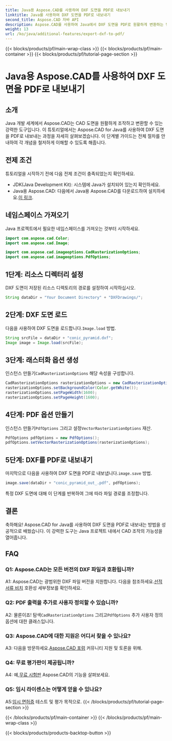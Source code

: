 ```yaml
---
title: Java용 Aspose.CAD를 사용하여 DXF 도면을 PDF로 내보내기
linktitle: Java를 사용하여 DXF 도면을 PDF로 내보내기
second_title: Aspose.CAD 자바 API
description: Aspose.CAD를 사용하여 Java에서 DXF 도면을 PDF로 원활하게 변환하는 방법을 살펴보세요. CAD 워크플로를 손쉽게 향상시키세요.
weight: 13
url: /ko/java/additional-features/export-dxf-to-pdf/
---
```


{{< blocks/products/pf/main-wrap-class >}}
{{< blocks/products/pf/main-container >}}
{{< blocks/products/pf/tutorial-page-section >}}

# Java용 Aspose.CAD를 사용하여 DXF 도면을 PDF로 내보내기

## 소개

Java 개발 세계에서 Aspose.CAD는 CAD 도면을 원활하게 조작하고 변환할 수 있는 강력한 도구입니다. 이 튜토리얼에서는 Aspose.CAD for Java를 사용하여 DXF 도면을 PDF로 내보내는 과정을 자세히 살펴보겠습니다. 이 단계별 가이드는 전체 절차를 안내하여 각 개념을 철저하게 이해할 수 있도록 해줍니다.

## 전제 조건

튜토리얼을 시작하기 전에 다음 전제 조건이 충족되었는지 확인하세요.

- JDK(Java Development Kit): 시스템에 Java가 설치되어 있는지 확인하세요.
-  Java용 Aspose.CAD: 다음에서 Java용 Aspose.CAD를 다운로드하여 설치하세요.[이 링크](https://releases.aspose.com/cad/java/).

## 네임스페이스 가져오기

Java 프로젝트에서 필요한 네임스페이스를 가져오는 것부터 시작하세요.

```java
import com.aspose.cad.Color;
import com.aspose.cad.Image;

import com.aspose.cad.imageoptions.CadRasterizationOptions;
import com.aspose.cad.imageoptions.PdfOptions;
```

## 1단계: 리소스 디렉터리 설정

DXF 도면이 저장된 리소스 디렉토리의 경로를 설정하여 시작하십시오.

```java
String dataDir = "Your Document Directory" + "DXFDrawings/";
```

## 2단계: DXF 도면 로드

 다음을 사용하여 DXF 도면을 로드합니다.`Image.load` 방법.

```java
String srcFile = dataDir + "conic_pyramid.dxf";
Image image = Image.load(srcFile);
```

## 3단계: 래스터화 옵션 생성

 인스턴스 만들기`CadRasterizationOptions` 해당 속성을 구성합니다.

```java
CadRasterizationOptions rasterizationOptions = new CadRasterizationOptions();
rasterizationOptions.setBackgroundColor(Color.getWhite());
rasterizationOptions.setPageWidth(1600);
rasterizationOptions.setPageHeight(1600);
```

## 4단계: PDF 옵션 만들기

 인스턴스 만들기`PdfOptions` 그리고 설정`VectorRasterizationOptions` 재산.

```java
PdfOptions pdfOptions = new PdfOptions();
pdfOptions.setVectorRasterizationOptions(rasterizationOptions);
```

## 5단계: DXF를 PDF로 내보내기

 마지막으로 다음을 사용하여 DXF 도면을 PDF로 내보냅니다.`image.save` 방법.

```java
image.save(dataDir + "conic_pyramid_out_.pdf", pdfOptions);
```

특정 DXF 도면에 대해 이 단계를 반복하여 그에 따라 파일 경로를 조정합니다.

## 결론

축하해요! Aspose.CAD for Java를 사용하여 DXF 도면을 PDF로 내보내는 방법을 성공적으로 배웠습니다. 이 강력한 도구는 Java 프로젝트 내에서 CAD 조작의 가능성을 열어줍니다.

## FAQ

### Q1: Aspose.CAD는 모든 버전의 DXF 파일과 호환됩니까?

 A1: Aspose.CAD는 광범위한 DXF 파일 버전을 지원합니다. 다음을 참조하세요.[선적 서류 비치](https://reference.aspose.com/cad/java/) 호환성 세부정보를 확인하세요.

### Q2: PDF 출력을 추가로 사용자 정의할 수 있습니까?

 A2: 물론이죠! 탐색`CadRasterizationOptions` 그리고`PdfOptions` 추가 사용자 정의 옵션에 대한 클래스입니다.

### Q3: Aspose.CAD에 대한 지원은 어디서 찾을 수 있나요?

 A3: 다음을 방문하세요.[Aspose.CAD 포럼](https://forum.aspose.com/c/cad/19) 커뮤니티 지원 및 토론을 위해.

### Q4: 무료 평가판이 제공됩니까?

 A4: 예,[무료 시험판](https://releases.aspose.com/) Aspose.CAD의 기능을 살펴보세요.

### Q5: 임시 라이센스는 어떻게 얻을 수 있나요?

 A5:[임시 면허증](https://purchase.aspose.com/temporary-license/) 테스트 및 평가 목적으로.
{{< /blocks/products/pf/tutorial-page-section >}}

{{< /blocks/products/pf/main-container >}}
{{< /blocks/products/pf/main-wrap-class >}}

{{< blocks/products/products-backtop-button >}}
